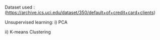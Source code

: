 Dataset used : (https://archive.ics.uci.edu/dataset/350/default+of+credit+card+clients)

Unsupervised learning:
i) PCA

ii) K-means Clustering
